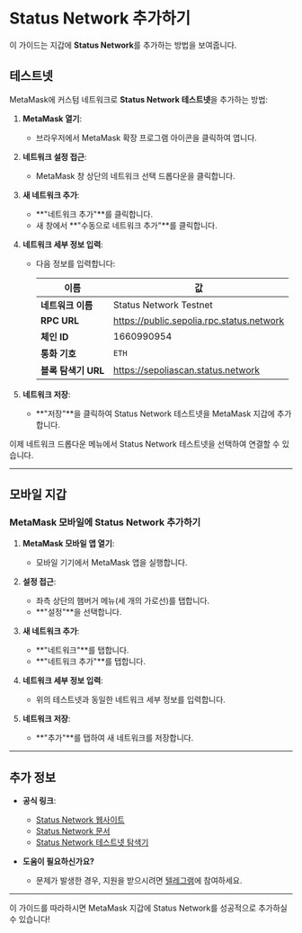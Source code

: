 # Status Network 추가하기

이 가이드는 지갑에 **Status Network**를 추가하는 방법을 보여줍니다.

## 테스트넷

MetaMask에 커스텀 네트워크로 **Status Network 테스트넷**을 추가하는 방법:

1. **MetaMask 열기**:

   - 브라우저에서 MetaMask 확장 프로그램 아이콘을 클릭하여 엽니다.

2. **네트워크 설정 접근**:

   - MetaMask 창 상단의 네트워크 선택 드롭다운을 클릭합니다.

3. **새 네트워크 추가**:

   - **"네트워크 추가"**를 클릭합니다.
   - 새 창에서 **"수동으로 네트워크 추가"**를 클릭합니다.

4. **네트워크 세부 정보 입력**:

   - 다음 정보를 입력합니다:

     | 이름             | 값                                      |
     |------------------|------------------------------------------|
     | **네트워크 이름** | Status Network Testnet                   |
     | **RPC URL**      | https://public.sepolia.rpc.status.network |
     | **체인 ID**      | 1660990954                              |
     | **통화 기호**    | `ETH`                                   |
     | **블록 탐색기 URL** | https://sepoliascan.status.network |

5. **네트워크 저장**:

   - **"저장"**을 클릭하여 Status Network 테스트넷을 MetaMask 지갑에 추가합니다.

이제 네트워크 드롭다운 메뉴에서 Status Network 테스트넷을 선택하여 연결할 수 있습니다.

---

## 모바일 지갑

### MetaMask 모바일에 Status Network 추가하기

1. **MetaMask 모바일 앱 열기**:

   - 모바일 기기에서 MetaMask 앱을 실행합니다.

2. **설정 접근**:

   - 좌측 상단의 햄버거 메뉴(세 개의 가로선)를 탭합니다.
   - **"설정"**을 선택합니다.

3. **새 네트워크 추가**:

   - **"네트워크"**를 탭합니다.
   - **"네트워크 추가"**를 탭합니다.

4. **네트워크 세부 정보 입력**:

   - 위의 테스트넷과 동일한 네트워크 세부 정보를 입력합니다.

5. **네트워크 저장**:

   - **"추가"**를 탭하여 새 네트워크를 저장합니다.

---

## 추가 정보

- **공식 링크**:

  - [Status Network 웹사이트](https://status.network/)
  - [Status Network 문서](https://docs.status.network/)
  - [Status Network 테스트넷 탐색기](https://sepoliascan.status.network)

- **도움이 필요하신가요?**

  - 문제가 발생한 경우, 지원을 받으시려면 [텔레그램](https://t.me)에 참여하세요.

---

이 가이드를 따라하시면 MetaMask 지갑에 Status Network를 성공적으로 추가하실 수 있습니다!
